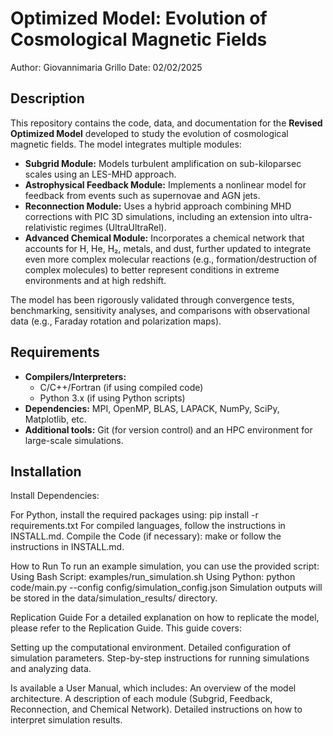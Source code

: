 # Optimized Model: Evolution of Cosmological Magnetic Fields
Author: Giovannimaria Grillo
Date: 02/02/2025
## Description

This repository contains the code, data, and documentation for the **Revised Optimized Model** developed to study the evolution of cosmological magnetic fields. The model integrates multiple modules:
- **Subgrid Module:** Models turbulent amplification on sub-kiloparsec scales using an LES-MHD approach.
- **Astrophysical Feedback Module:** Implements a nonlinear model for feedback from events such as supernovae and AGN jets.
- **Reconnection Module:** Uses a hybrid approach combining MHD corrections with PIC 3D simulations, including an extension into ultra-relativistic regimes (UltraUltraRel).
- **Advanced Chemical Module:** Incorporates a chemical network that accounts for H, He, H₂, metals, and dust, further updated to integrate even more complex molecular reactions (e.g., formation/destruction of complex molecules) to better represent conditions in extreme environments and at high redshift.

The model has been rigorously validated through convergence tests, benchmarking, sensitivity analyses, and comparisons with observational data (e.g., Faraday rotation and polarization maps).

## Requirements

- **Compilers/Interpreters:** 
  - C/C++/Fortran (if using compiled code)
  - Python 3.x (if using Python scripts)
- **Dependencies:** MPI, OpenMP, BLAS, LAPACK, NumPy, SciPy, Matplotlib, etc.
- **Additional tools:** Git (for version control) and an HPC environment for large-scale simulations.

## Installation

Install Dependencies:

For Python, install the required packages using:
pip install -r requirements.txt
For compiled languages, follow the instructions in INSTALL.md.
Compile the Code (if necessary):
make
or follow the instructions in INSTALL.md.

How to Run
To run an example simulation, you can use the provided script:
Using Bash Script:
examples/run_simulation.sh
Using Python:
python code/main.py --config config/simulation_config.json
Simulation outputs will be stored in the data/simulation_results/ directory.

Replication Guide
For a detailed explanation on how to replicate the model, please refer to the Replication Guide. This guide covers:

Setting up the computational environment.
Detailed configuration of simulation parameters.
Step-by-step instructions for running simulations and analyzing data.

Is available a User Manual, which includes:
An overview of the model architecture.
A description of each module (Subgrid, Feedback, Reconnection, and Chemical Network).
Detailed instructions on how to interpret simulation results.
